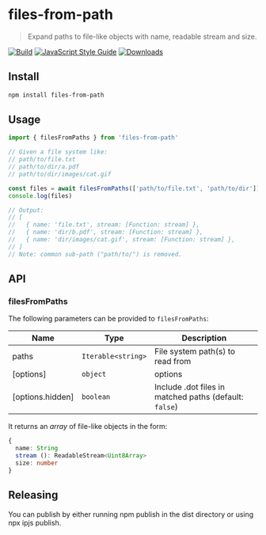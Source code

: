 # files-from-path

> Expand paths to file-like objects with name, readable stream and size.

[![Build](https://github.com/web3-storage/files-from-path/actions/workflows/main.yml/badge.svg)](https://github.com/web3-storage/files-from-path/actions/workflows/main.yml)
[![JavaScript Style Guide](https://img.shields.io/badge/code_style-standard-brightgreen.svg)](https://standardjs.com)
[![Downloads](https://img.shields.io/npm/dm/files-from-path.svg)](https://www.npmjs.com/package/files-from-path)

## Install

```sh
npm install files-from-path
```

## Usage

```js
import { filesFromPaths } from 'files-from-path'

// Given a file system like:
// path/to/file.txt
// path/to/dir/a.pdf
// path/to/dir/images/cat.gif

const files = await filesFromPaths(['path/to/file.txt', 'path/to/dir'])
console.log(files)

// Output:
// [
//   { name: 'file.txt', stream: [Function: stream] },
//   { name: 'dir/b.pdf', stream: [Function: stream] },
//   { name: 'dir/images/cat.gif', stream: [Function: stream] },
// ]
// Note: common sub-path ("path/to/") is removed.
```

## API

### filesFromPaths

The following parameters can be provided to `filesFromPaths`:

| Name | Type | Description |
|------|------|-------------|
| paths | `Iterable<string>` | File system path(s) to read from |
| [options] | `object` | options |
| [options.hidden] | `boolean` | Include .dot files in matched paths (default: `false`) |

It returns an _array_ of file-like objects in the form:

```ts
{
  name: String
  stream (): ReadableStream<Uint8Array>
  size: number
}
```

## Releasing

You can publish by either running npm publish in the dist directory or using npx ipjs publish.
